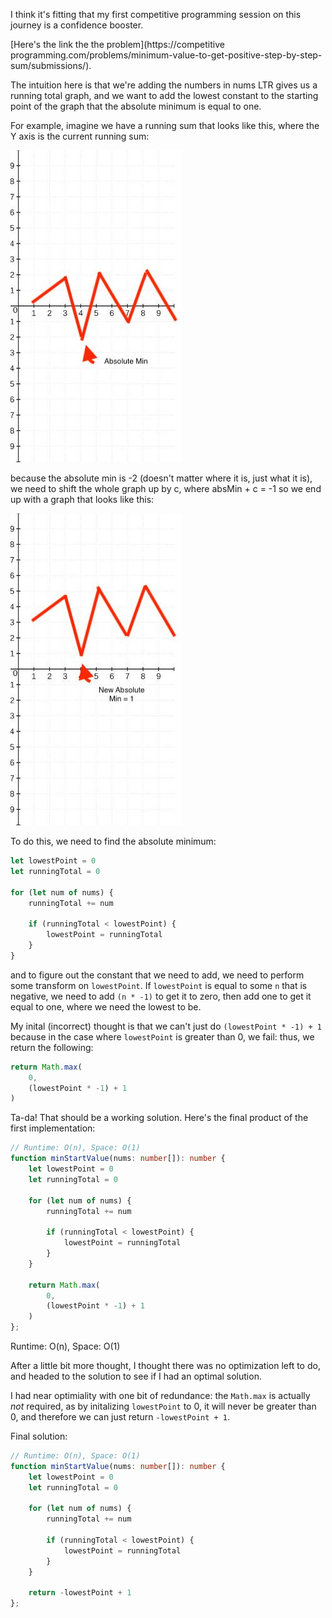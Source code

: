 I think it's fitting that my first competitive programming session on this journey is a confidence booster.

[Here's the link the the problem](https://competitive programming.com/problems/minimum-value-to-get-positive-step-by-step-sum/submissions/).

The intuition here is that we're adding the numbers in nums LTR gives us a running total graph, and we want to add the lowest constant to the starting point of the graph that the absolute minimum is equal to one.

For example, imagine we have a running sum that looks like this, where the Y axis is the current running sum:

![absolute min](absolute_min.jpg)

because the absolute min is -2 (doesn't matter where it is, just what it is), we need to shift the whole graph up by c, where absMin + c = -1 so we end up with a graph that looks like this:

![new absolute min](new_absolute_min.jpg)

To do this, we need to find the absolute minimum:

```typescript
let lowestPoint = 0
let runningTotal = 0

for (let num of nums) {
    runningTotal += num

    if (runningTotal < lowestPoint) {
        lowestPoint = runningTotal
    }
}
```

and to figure out the constant that we need to add, we need to perform some transform on `lowestPoint`. If `lowestPoint` is equal to some `n` that is negative, we need to add `(n * -1)` to get it to zero, then add one to get it equal to one, where we need the lowest to be.

My inital (incorrect) thought is that we can't just do `(lowestPoint * -1) + 1` because in the case where `lowestPoint` is greater than 0, we fail: thus, we return the following:

```typescript
return Math.max(
    0,
    (lowestPoint * -1) + 1
)
```

Ta-da! That should be a working solution. Here's the final product of the first implementation:

```typescript
// Runtime: O(n), Space: O(1)
function minStartValue(nums: number[]): number {
    let lowestPoint = 0
    let runningTotal = 0

    for (let num of nums) {
        runningTotal += num

        if (runningTotal < lowestPoint) {
            lowestPoint = runningTotal
        }
    }

    return Math.max(
        0,
        (lowestPoint * -1) + 1
    )
};
```

Runtime: O(n), Space: O(1)

After a little bit more thought, I thought there was no optimization left to do, and headed to the solution to see if I had an optimal solution.

I had near optimiality with one bit of redundance: the `Math.max` is actually *not* required, as by initalizing `lowestPoint` to 0, it will never be greater than 0, and therefore we can just return `-lowestPoint + 1`.

Final solution:

```typescript
// Runtime: O(n), Space: O(1)
function minStartValue(nums: number[]): number {
    let lowestPoint = 0
    let runningTotal = 0

    for (let num of nums) {
        runningTotal += num

        if (runningTotal < lowestPoint) {
            lowestPoint = runningTotal
        }
    }

    return -lowestPoint + 1
};
```